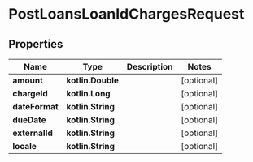 
# PostLoansLoanIdChargesRequest

## Properties
| Name | Type | Description | Notes |
| ------------ | ------------- | ------------- | ------------- |
| **amount** | **kotlin.Double** |  |  [optional] |
| **chargeId** | **kotlin.Long** |  |  [optional] |
| **dateFormat** | **kotlin.String** |  |  [optional] |
| **dueDate** | **kotlin.String** |  |  [optional] |
| **externalId** | **kotlin.String** |  |  [optional] |
| **locale** | **kotlin.String** |  |  [optional] |



